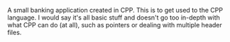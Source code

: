 A small banking application created in CPP. This is to get used to the CPP language. I would say it's all basic stuff and doesn't go too in-depth with what CPP can do (at all), such as pointers or dealing with multiple header files.

